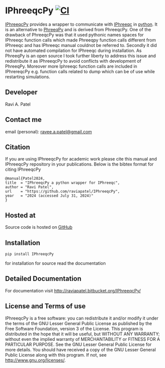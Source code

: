 # IPhreeqcPy [![CI](https://github.com/raviapatel/IPhreeqcPy/actions/workflows/CI.yml/badge.svg)](https://github.com/raviapatel/IPhreeqcPy/actions/workflows/CI.yml)

[IPhreeqcPy](https://github.com/raviapatel/IPhreeqcPy) provides a wrapper to communicate with [IPhreeqc](http://wwwbrr.cr.usgs.gov/projects/GWC_coupled/phreeqc/) in [python](https://www.python.org/). It is an alternative to [PhreeqPy](http://www.phreeqpy.com/) and is derived from PhreeqcPy. One of the drawback of PhreeqcPy was that it used pythonic names spaces for IPhreeqc function calls which made Phreeqpy function calls different from IPhreeqc and has IPhreeqc manual couldnot be referred to. Secondly it did not have automated compilation for IPhreeqc during installation. As PhreeqPy is an open source I took further liberty to address this issue and redistribute it as IPhreeqcPy to avoid conflicts with development of PhreeqPy. Moreover more Iphreeqc function calls are included in
IPhrereqcPy e.g. function calls related to dump which can be of use while restarting simulations.

## Developer

Ravi A. Patel

## Contact me

email (personal): <ravee.a.patel@gmail.com>

## Citation

If you are using
IPhreeqcPy for academic
work please cite this manual and
IPhreeqcPy repository in
your publications. Below is the bibtex format for citing IPhreeqcPy

    @manual{Patel2024, 
    title  = "IPhreeqcPy a python wrapper for IPhreeqc",
    author = "Ravi Patel", 
    url    = "https://github.com/raviapatel/IPhreeqcPy",
    year   = "2024 (accessed July 31, 2024)"  
    }

## Hosted at

Source code is hosted on
[GitHub](https://github.com/raviapatel/IPhreeqcPy) 

## Installation

    pip install IPhreeqcPy

for installation for source read the documentation

## Detailed Documentation

For documentation visit <http://raviapatel.bitbucket.org/IPhreeqcPy/>

## License and Terms of use

IPhreeqcPy is a free
software: you can redistribute it and/or modify it under the terms of
the GNU Lesser General Public License as published by the Free Software
Foundation, version 3 of the License. This program is distributed in the
hope that it will be useful, but WITHOUT ANY WARRANTY; without even the
implied warranty of MERCHANTABILITY or FITNESS FOR A PARTICULAR PURPOSE.
See the GNU Lesser General Public License for more details. You should
have received a copy of the GNU Lesser General Public License along with
this program. If not, see <http://www.gnu.org/licenses/>.